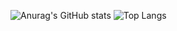 ![Anurag's GitHub stats](https://github-readme-stats.vercel.app/api?username=anuraghazra&show_icons=true&theme=transparent&locale=ja)
![Top Langs](https://github-readme-stats.vercel.app/api/top-langs/?username=anuraghazra&langs_count=8&layout=compact&theme=transparent&locale=ja)
